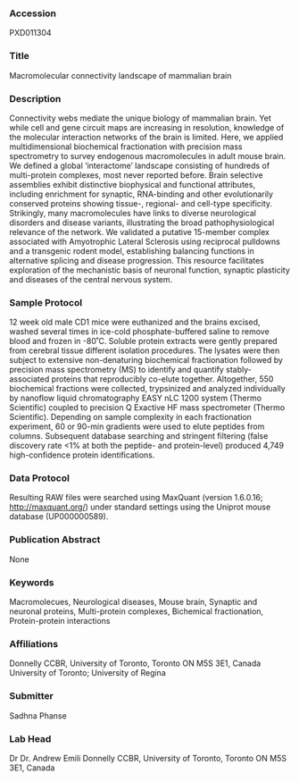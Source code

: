 ### Accession
PXD011304

### Title
Macromolecular connectivity landscape of mammalian brain

### Description
Connectivity webs mediate the unique biology of mammalian brain. Yet while cell and gene circuit maps are increasing in resolution, knowledge of the molecular interaction networks of the brain is limited. Here, we applied multidimensional biochemical fractionation with precision mass spectrometry to survey endogenous macromolecules in adult mouse brain. We defined a global ‘interactome’ landscape consisting of hundreds of multi-protein complexes, most never reported before. Brain selective assemblies exhibit distinctive biophysical and functional attributes, including enrichment for synaptic, RNA-binding and other evolutionarily conserved proteins showing tissue-, regional- and cell-type specificity. Strikingly, many macromolecules have links to diverse neurological disorders and disease variants, illustrating the broad pathophysiological relevance of the network. We validated a putative 15-member complex associated with Amyotrophic Lateral Sclerosis using reciprocal pulldowns and a transgenic rodent model, establishing balancing functions in alternative splicing and disease progression. This resource facilitates exploration of the mechanistic basis of neuronal function, synaptic plasticity and diseases of the central nervous system.

### Sample Protocol
12 week old male CD1 mice were euthanized and the brains excised, washed several times in ice-cold phosphate-buffered saline to remove blood and frozen in -80˚C. Soluble protein extracts were gently prepared from cerebral tissue different isolation procedures. The lysates were then subject to extensive non-denaturing biochemical fractionation followed by precision mass spectrometry (MS) to identify and quantify stably-associated proteins that reproducibly co-elute together. Altogether, 550 biochemical fractions were collected, trypsinized and analyzed individually by nanoflow liquid chromatography EASY nLC 1200 system (Thermo Scientific) coupled to precision Q Exactive HF mass spectrometer (Thermo Scientific). Depending on sample complexity in each fractionation experiment, 60 or 90-min gradients were used to elute peptides from columns.  Subsequent database searching and stringent filtering (false discovery rate <1% at both the peptide- and protein-level) produced 4,749 high-confidence protein identifications.

### Data Protocol
Resulting RAW files were searched using MaxQuant (version 1.6.0.16; http://maxquant.org/) under standard settings using the Uniprot mouse database (UP000000589).

### Publication Abstract
None

### Keywords
Macromolecues, Neurological diseases, Mouse brain, Synaptic and neuronal proteins, Multi-protein complexes, Bichemical fractionation, Protein-protein interactions

### Affiliations
Donnelly CCBR, University of Toronto, Toronto ON M5S 3E1, Canada
University of Toronto;
University of Regina

### Submitter
Sadhna Phanse

### Lab Head
Dr Dr. Andrew Emili
Donnelly CCBR, University of Toronto, Toronto ON M5S 3E1, Canada



